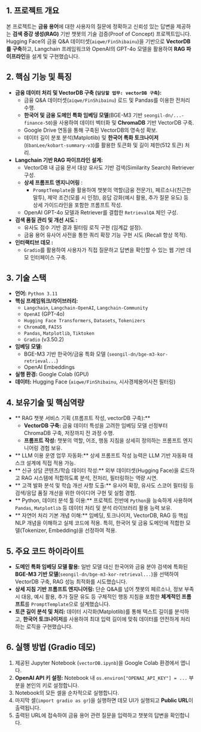 ## 1. 프로젝트 개요

본 프로젝트는 **금융 용어**에 대한 사용자의 질문에 정확하고 신뢰성 있는 답변을 제공하는 **검색 증강 생성(RAG)** 기반 챗봇의 기술 검증(Proof of Concept) 프로젝트입니다. Hugging Face의 금융 Q&A 데이터셋(`aiqwe/FinShibainu`)을 기반으로 **VectorDB를 구축**하고, Langchain 프레임워크와 OpenAI의 GPT-4o 모델을 활용하여 **RAG 파이프라인**을 설계 및 구현했습니다.


## 2. 핵심 기능 및 특징

*   **금융 데이터 처리 및 VectorDB 구축 (`담당할 업무: vectorDB 구축`):**
    *   금융 Q&A 데이터셋(`aiqwe/FinShibainu`) 로드 및 Pandas를 이용한 전처리 수행.
    *   **한국어 및 금융 도메인 특화 임베딩 모델**(BGE-M3 기반 `seongil-dn/...-finance-50`)을 사용하여 데이터 벡터화 및 **ChromaDB** 기반 VectorDB 구축.
    *   Google Drive 연동을 통해 구축된 VectorDB의 영속성 확보.
    *   데이터 길이 분포 분석(Matplotlib) 및 **한국어 특화 토크나이저**(`EbanLee/kobart-summary-v3`)를 활용한 토큰화 및 길이 제한(512 토큰) 처리.
*   **Langchain 기반 RAG 파이프라인 설계:**
    *   VectorDB 내 금융 문서 대상 유사도 기반 검색(Similarity Search) Retriever 구성.
    *   **상세 프롬프트 엔지니어링** :
        *   `PromptTemplate`을 활용하여 챗봇의 역할(금융 전문가), 페르소나(친근한 말투), 제약 조건(모를 시 인정), 응답 강화(예시 활용, 추가 질문 유도) 등 상세 가이드라인을 포함한 프롬프트 작성.
    *   OpenAI GPT-4o 모델과 Retriever를 결합한 `RetrievalQA` 체인 구성.
*   **검색 품질 관리 및 개선 시도 :**
    *   유사도 점수 기반 결과 필터링 로직 구현 (임계값 설정).
    *   금융 용어 유사어 사전을 통한 쿼리 확장 기능 구현 시도 (Recall 향상 목적).
*   **인터랙티브 데모 :**
    *   `Gradio`를 활용하여 사용자가 직접 질문하고 답변을 확인할 수 있는 웹 기반 데모 인터페이스 구축.

## 3. 기술 스택

*   **언어:** `Python 3.11`
*   **핵심 프레임워크/라이브러리:**
    *   `Langchain`, `Langchain-OpenAI`, `Langchain-Community`
    *   `OpenAI` (GPT-4o)
    *   `Hugging Face Transformers`, `Datasets`, `Tokenizers`
    *   `ChromaDB`, `FAISS`
    *   `Pandas`, `Matplotlib`, `Tiktoken`
    *   `Gradio` (v3.50.2)
*   **임베딩 모델:**
    *   BGE-M3 기반 한국어/금융 특화 모델 (`seongil-dn/bge-m3-kor-retrieval...`)
    *   OpenAI Embeddings
*   **실행 환경:** Google Colab (GPU)
*   **데이터:** Hugging Face (`aiqwe/FinShibainu`, 시사경제용어사전 필터링)

## 4. 보유기술 및 핵심역량


*   ** RAG 챗봇 서비스 기획 (프롬프트 작성, vectorDB 구축):**
    *   **VectorDB 구축:** 금융 데이터 특성을 고려한 임베딩 모델 선정부터 ChromaDB 구축, 저장까지 전 과정 수행.
    *   **프롬프트 작성:** 챗봇의 역할, 어조, 행동 지침을 상세히 정의하는 프롬프트 엔지니어링 경험 보유.
*   ** LLM 이용 운영 업무 자동화:** 상세 프롬프트 작성 능력은 LLM 기반 자동화 태스크 설계에 직접 적용 가능.
*   ** 신규 상담 콘텐츠/학습 데이터 작성:** 외부 데이터셋(Hugging Face)을 로드하고 RAG 시스템에 적합하도록 분석, 전처리, 필터링하는 역량 시연.
*   ** 고객 발화 분석 및 학습 개선 사항 도출:** 유사어 확장, 유사도 스코어 필터링 등 검색/응답 품질 개선을 위한 아이디어 구현 및 실험 경험.
*   ** Python, 데이터 분석 툴 이용:** 프로젝트 전반에 `Python`을 능숙하게 사용하며 `Pandas`, `Matplotlib` 등 데이터 처리 및 분석 라이브러리 활용 능력 보유.
*   ** 자연어 처리 기본 개념 이해:** 임베딩, 토크나이저, VectorDB, RAG 등 핵심 NLP 개념을 이해하고 실제 코드에 적용. 특히, 한국어 및 금융 도메인에 적합한 모델(Tokenizer, Embedding)을 선정하여 적용.

## 5. 주요 코드 하이라이트

*   **도메인 특화 임베딩 모델 활용:** 일반 모델 대신 한국어와 금융 분야 검색에 특화된 **BGE-M3 기반 모델**(`seongil-dn/bge-m3-kor-retrieval...`)을 선택하여 VectorDB 구축, RAG 성능 최적화를 시도했습니다.
*   **상세 지침 기반 프롬프트 엔지니어링:** 단순 Q&A를 넘어 챗봇의 페르소나, 정보 부족 시 대응, 예시 활용, 추가 질문 유도 등 구체적인 행동 지침을 포함한 **체계적인 프롬프트**를 `PromptTemplate`으로 설계했습니다.
*   **토큰 길이 분석 및 처리:** 데이터 시각화(Matplotlib)를 통해 텍스트 길이를 분석하고, **한국어 토크나이저**를 사용하여 최대 입력 길이에 맞춰 데이터를 안전하게 처리하는 로직을 구현했습니다.

## 6. 실행 방법 (Gradio 데모)

1.  제공된 Jupyter Notebook (`vectorDB.ipynb`)을 Google Colab 환경에서 엽니다.
2.  **OpenAI API 키 설정:** Notebook 내 `os.environ["OPENAI_API_KEY"] = ...` 부분을 본인의 키로 설정합니다.
3.  Notebook의 모든 셀을 순차적으로 실행합니다.
4.  마지막 셀(`import gradio as gr`)을 실행하면 데모 UI가 실행되고 **Public URL**이 출력됩니다.
5.  출력된 URL에 접속하여 금융 용어 관련 질문을 입력하고 챗봇의 답변을 확인합니다.
